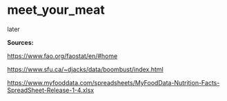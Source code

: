 # meet_your_meat
later

**Sources:**

https://www.fao.org/faostat/en/#home

https://www.sfu.ca/~djacks/data/boombust/index.html

https://www.myfooddata.com/spreadsheets/MyFoodData-Nutrition-Facts-SpreadSheet-Release-1-4.xlsx
